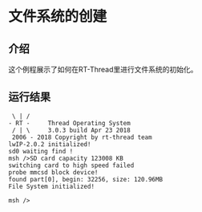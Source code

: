 # 文件系统的创建 #

## 介绍 ##

这个例程展示了如何在RT-Thread里进行文件系统的初始化。

## 运行结果 ##

```{.c}
 \ | /
- RT -     Thread Operating System
 / | \     3.0.3 build Apr 23 2018
 2006 - 2018 Copyright by rt-thread team
lwIP-2.0.2 initialized!
sd0 waiting find !
msh />SD card capacity 123008 KB
switching card to high speed failed
probe mmcsd block device!
found part[0], begin: 32256, size: 120.96MB
File System initialized!

msh />
```